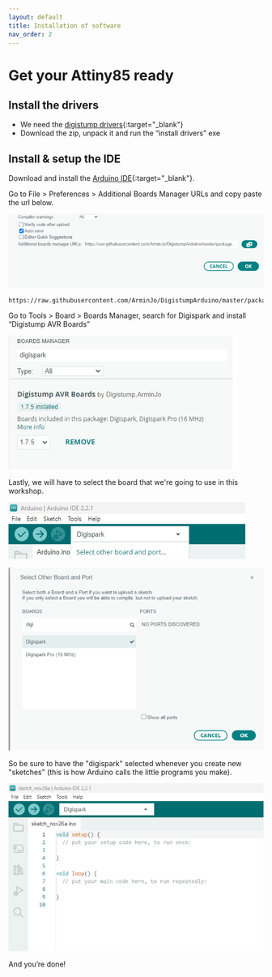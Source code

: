 ```yaml
---
layout: default
title: Installation of software
nav_order: 2
---
```

# Get your Attiny85 ready
## Install the drivers

- We need the [digistump drivers](https://github.com/digistump/DigistumpArduino/releases){:target="_blank"}
- Download the zip, unpack it and run the “install drivers” exe

## Install & setup the IDE

Download and install the [Arduino IDE](https://www.arduino.cc/en/software){:target="_blank"}.

Go to File > Preferences > Additional Boards Manager URLs and copy paste the url below.

![Preferences menu](../images/preferences.png)

```
https://raw.githubusercontent.com/ArminJo/DigistumpArduino/master/package_digistump_index.json
```

Go to Tools > Board > Boards Manager, ​search for Digispark and install “Digistump AVR Boards”​

![Boards Manager menu](../images/boardsmanager.png)

Lastly, we will have to select the board that we're going to use in this workshop.

![Top menu](../images/selectboard.png)

![Board selection menu](../images/selechtboard3.png)

So be sure to have the "digispark" selected whenever you create new "sketches" (this is how Arduino calls the little programs you make).

![Overview](../images/selectboard2.png)

And you’re done!​

